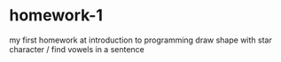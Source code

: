 # homework-1
my first homework at  introduction to programming
draw shape with star character / find vowels in a sentence
